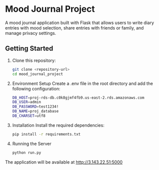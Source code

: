 # Mood Journal Project

A mood journal application built with Flask that allows users to write diary entries with mood selection, share entries with friends or family, and manage privacy settings.

## Getting Started

1. Clone this repository:
   ```bash
   git clone <repository-url>
   cd mood_journal_project

2. Environment Setup
Create a .env file in the root directory and add the following configuration:
   ```bash
   DB_HOST=proj-rds-db.c0k8gjmf4fb9.us-east-2.rds.amazonaws.com
   DB_USER=admin
   DB_PASSWORD=test1234!
   DB_NAME=proj_database
   DB_CHARSET=utf8

3. Installation
Install the required dependencies:

   ```bash
   pip install -r requirements.txt

4. Running the Server
   ```bash
   python run.py
The application will be available at http://3.143.22.51:5000
